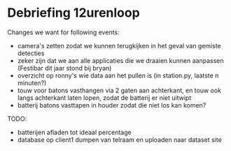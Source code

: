 # Debriefing 12urenloop

Changes we want for following events:

- camera's zetten zodat we kunnen terugkijken in het geval van gemiste detecties
- zeker zijn dat we aan alle applicaties die we draaien kunnen aanpassen (Festibar dit jaar stond bij bryan)
- overzicht op ronny's wie data aan het pullen is (in station.py, laatste n minuten?)
- touw voor batons vasthangen via 2 gaten aan achterkant, en touw ook langs achterkant laten lopen, zodat de batterij er niet uitwipt
- batterij batons vasttapen in houder zodat die niet los kan komen?


TODO:

- batterijen afladen tot ideaal percentage
- database op client1 dumpen van telraam en uploaden naar dataset site

